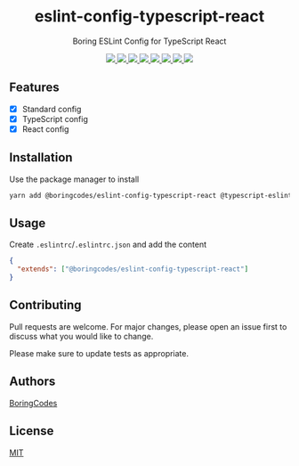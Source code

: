 <div align="center">
  <h1>eslint-config-typescript-react</h1>
  <p>Boring ESLint Config for TypeScript React</p>

  <div>
    <a href="https://github.com/boringcodes/eslint-config-typescript-react/commits" aria-label="Commitizen Friendly">
      <img src="https://img.shields.io/badge/commitizen-friendly-brightgreen.svg?style=flat-square">
    </a>
    <a href="https://github.com/boringcodes/eslint-config-typescript-react" aria-label="Prettier Code Style">
      <img src="https://img.shields.io/badge/code_style-prettier-brightgreen?style=flat-square">
    </a>
    <a href="https://github.com/boringcodes/eslint-config-typescript-react/actions" aria-label="Lint Status">
      <img src="https://img.shields.io/github/workflow/status/boringcodes/eslint-config-typescript-react/lint-source?style=flat-square&label=lint">
    </a>
    <a href="https://david-dm.org/boringcodes/eslint-config-typescript-react" aria-label="Dependencies Status">
      <img src="https://img.shields.io/david/boringcodes/eslint-config-typescript-react?style=flat-square">
    </a>
    <a href="https://www.npmjs.com/package/@boringcodes/eslint-config-typescript-react" aria-label="NPM Version">
      <img src="https://img.shields.io/npm/v/@boringcodes/eslint-config-typescript-react?color=brightgreen&style=flat-square">
    </a>
    <a href="https://www.npmjs.com/package/@boringcodes/eslint-config-typescript-react" aria-label="NPM Downloads">
      <img src="https://img.shields.io/npm/dm/@boringcodes/eslint-config-typescript-react?style=flat-square">
    </a>
    <a href="https://github.com/boringcodes/eslint-config-typescript-react/blob/master/LICENSE" aria-label="MIT License">
      <img src="https://img.shields.io/github/license/boringcodes/eslint-config-typescript-react?color=brightgreen&style=flat-square">
    </a>
    <a href="https://github.com/boringcodes" aria-label="BoringCodes Verified">
      <img src="https://img.shields.io/badge/boringcodes-verified-brightgreen?style=flat-square">
    </a>
  </div>
</div>

## Features

- [x] Standard config
- [x] TypeScript config
- [x] React config

## Installation

Use the package manager to install

```bash
yarn add @boringcodes/eslint-config-typescript-react @typescript-eslint/eslint-plugin @typescript-eslint/parser eslint-config-prettier eslint-config-standard-with-typescript eslint-plugin-import eslint-plugin-node eslint-plugin-promise eslint-plugin-react eslint-plugin-standard eslint typescript --dev
```

## Usage

Create `.eslintrc`/`.eslintrc.json` and add the content

```json
{
  "extends": ["@boringcodes/eslint-config-typescript-react"]
}
```

## Contributing

Pull requests are welcome. For major changes, please open an issue first to discuss what you would like to change.

Please make sure to update tests as appropriate.

## Authors

[BoringCodes](https://github.com/boringcodes)

## License

[MIT](https://github.com/boringcodes/eslint-config-typescript-react/blob/master/LICENSE)
